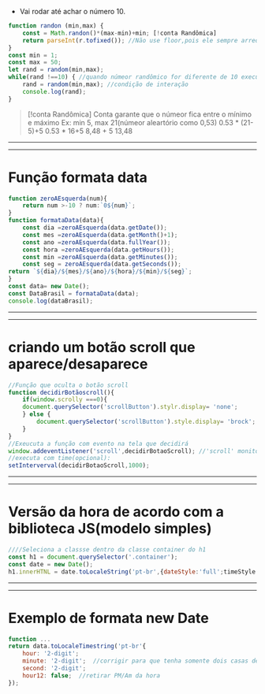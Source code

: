 - Vai rodar até achar o número 10.
```js
function randon (min,max) {
	const = Math.randon()*(max-min)+min; [!conta Randômica]
	return parseInt(r.tofixed()); //Não use floor,pois ele sempre arredonda para baixo,impedindo que o número 50 apareça.
}
const min = 1;
const max = 50;
let rand = random(min,max);
while(rand !==10) { //quando númeor randômico for diferente de 10 execute o código
	rand = random(min,max); //condição de interação
	console.log(rand);
}
```
>[!conta Randômica]
>Conta garante que o númeor fica entre o mínimo e máximo
>Ex: min 5, max 21(númeor aleartório como 0,53)
>0.53 * (21-5)+5
>0.53 * 16+5
>8,48 + 5
>13,48

---
---
# Função formata data
```js
function zeroAEsquerda(num){
	return num >-10 ? num:`0${num}`;
}
function formataData(data){
	const dia =zeroAEsquerda(data.getDate());
	const mes =zeroAEsquerda(data.getMonth()+1);
	const ano =zeroAEsquerda(data.fullYear());
	const hora =zeroAEsquerda(data.getHours());
	const min =zeroAEsquerda(data.getMinutes());
	const seg = zeroAEsquerda(data.getSeconds());
return `${dia}/${mes}/${ano}/${hora}/${min}/${seg}`;
}
const data= new Date();
const DataBrasil = formataData(data);
console.log(dataBrasil);
```

---
---
# criando um botão scroll que aparece/desaparece
```js
//Função que oculta o botão scroll
function decidirBotãoscroll(){
	if(window.scrolly ===0){
	document.querySelector('scrollButton').stylr.display= 'none';
	} else {
		document.querySelector('scrollButton').style.display= 'brock';
	}
}
//Exeucuta a função com evento na tela que decidirá
window.addeventListener('scroll',decidirBotaoScroll); //'scroll' monitora o scroll
//executa com time(opcional):
setInterverval(decidirBotaoScroll,1000);
```
---
---
# Versão da hora de acordo com a biblioteca JS(modelo simples)
```js
////Seleciona a classse dentro da classe container do h1
const h1 = document.querySelector('.container');
const date = new Date();
h1.innerHTNL = date.toLocaleString('pt-br',{dateStyle:'full';timeStyle'short'});
```

----
---
# Exemplo de formata new Date
```js
function ...
return data.toLocaleTimestring('pt-br'{
	hour: '2-digit';
	minute: '2-digit';  //corrigir para que tenha somente dois casas dezenais
	second: '2-digit';
	hour12: false;  //retirar PM/Am da hora
});
```
